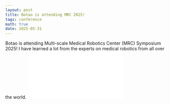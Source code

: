 ```yaml
---
layout: post
title: Botao is attending MRC 2025!
tags: conference
math: true
date: 2025-05-31
---
```

Botao is attending Multi-scale Medical Robotics Center (MRC) Symposium 2025! 
I have learned a lot from the experts on medical robotics from all over the world.
![My poster](/PostMaterial/MRC2025_poster_BotaoLIN.pdf "poster")
